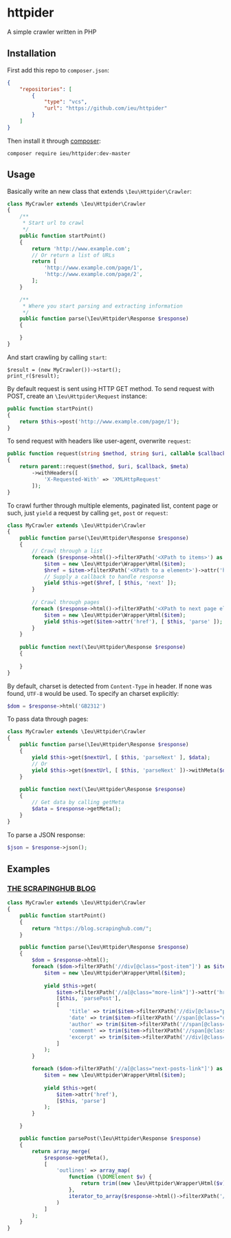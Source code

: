 # httpider
A simple crawler written in PHP

## Installation
First add this repo to `composer.json`:
```json
{
    "repositories": [
        {
            "type": "vcs",
            "url": "https://github.com/ieu/httpider"
        }
    ]
}
```
Then install it through [composer](https://getcomposer.org/download/):
```shell
composer require ieu/httpider:dev-master
```

## Usage
Basically write an new class that extends `\Ieu\Httpider\Crawler`:
```php
class MyCrawler extends \Ieu\Httpider\Crawler
{
    /**
     * Start url to crawl
     */
    public function startPoint()
    {
        return 'http://www.example.com';
        // Or return a list of URLs
        return [
            'http://www.example.com/page/1',
            'http://www.example.com/page/2',
        ];
    }

    /**
     * Where you start parsing and extracting information
     */
    public function parse(\Ieu\Httpider\Response $response)
    {

    }
}
```

And start crawling by calling `start`:
```
$result = (new MyCrawler())->start();
print_r($result);
```

By default request is sent using HTTP GET method. To send request with POST, create an `\Ieu\Httpider\Request` instance:
```php
public function startPoint()
{
    return $this->post('http://www.example.com/page/1');
}
```

To send request with headers like user-agent, overwrite `request`:
```php
public function request(string $method, string $uri, callable $callback = null, $meta = null)
{
    return parent::request($method, $uri, $callback, $meta)
        ->withHeaders([
            'X-Requested-With' => 'XMLHttpRequest'
        ]);
}
```

To crawl further through multiple elements, paginated list, content page or such, just `yield` a request by calling `get`, `post` or `request`:
```php
class MyCrawler extends \Ieu\Httpider\Crawler
{
    public function parse(\Ieu\Httpider\Response $response)
    {
        // Crawl through a list
        foreach ($response->html()->filterXPath('<XPath to items>') as $item) {
            $item = new \Ieu\Httpider\Wrapper\Html($item);
            $href = $item->filterXPath('<XPath to a element>')->attr('href');
            // Supply a callback to handle response
            yield $this->get($href, [ $this, 'next' ]);
        }
        
        // Crawl through pages
        foreach ($response->html()->filterXPath('<XPath to next page element>') as $item) {
            $item = new \Ieu\Httpider\Wrapper\Html($item);
            yield $this->get($item->attr('href'), [ $this, 'parse' ]);
        }
    }
    
    public function next(\Ieu\Httpider\Response $response)
    {
    
    }
}
```

By default, charset is detected from `Content-Type` in header. If none was found, `UTF-8` would be used. To specify an charset explicitly:
```php
$dom = $response->html('GB2312')
```

To pass data through pages:
```php
class MyCrawler extends \Ieu\Httpider\Crawler
{
    public function parse(\Ieu\Httpider\Response $response)
    {
        yield $this->get($nextUrl, [ $this, 'parseNext' ], $data);
        // Or
        yield $this->get($nextUrl, [ $this, 'parseNext' ])->withMeta($data);
    }
    
    public function next(\Ieu\Httpider\Response $response)
    {
        // Get data by calling getMeta
        $data = $response->getMeta();
    }
}
```

To parse a JSON response:
```php
$json = $response->json();
```

## Examples

### [THE SCRAPINGHUB BLOG](https://blog.scrapinghub.com/)

```php
class MyCrawler extends \Ieu\Httpider\Crawler
{
    public function startPoint()
    {
        return "https://blog.scrapinghub.com/";
    }

    public function parse(\Ieu\Httpider\Response $response)
    {
        $dom = $response->html();
        foreach ($dom->filterXPath('//div[@class="post-item"]') as $item) {
            $item = new \Ieu\Httpider\Wrapper\Html($item);
            
            yield $this->get(
                $item->filterXPath('//a[@class="more-link"]')->attr('href'),
                [$this, 'parsePost'],
                [
                    'title' => trim($item->filterXPath('//div[@class="post-header"]/h2')->text()),
                    'date' => trim($item->filterXPath('//span[@class="date"]')->text()),
                    'author' => trim($item->filterXPath('//span[@class="author"]')->text()),
                    'comment' => trim($item->filterXPath('//span[@class="custom_listing_comments"]')->text()),
                    'excerpt' => trim($item->filterXPath('//div[@class="post-content"]/p')->text()),
                ]
            );
        }

        foreach ($dom->filterXPath('//a[@class="next-posts-link"]') as $item) {
            $item = new \Ieu\Httpider\Wrapper\Html($item);
            
            yield $this->get(
                $item->attr('href'),
                [$this, 'parse']
            );
        }

    }

    public function parsePost(\Ieu\Httpider\Response $response)
    {
        return array_merge(
            $response->getMeta(),
            [
                'outlines' => array_map(
                    function (\DOMElement $v) {
                        return trim((new \Ieu\Httpider\Wrapper\Html($v))->text());
                    },
                    iterator_to_array($response->html()->filterXPath('//div[@class="blog-section"]//h2'))
                )
            ]
        );
    }
}
```
